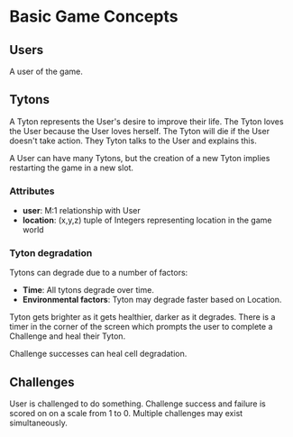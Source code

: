 # Basic Game Concepts

## Users

A user of the game.

## Tytons

A Tyton represents the User's desire to improve their life.
The Tyton loves the User because the User loves herself.
The Tyton will die if the User doesn't take action.
They Tyton talks to the User and explains this.

A User can have many Tytons, but the creation of a new Tyton implies restarting the game in a new slot.

### Attributes

- **user**: M:1 relationship with User
- **location**: (x,y,z) tuple of Integers representing location in the game world

### Tyton degradation

Tytons can degrade due to a number of factors:

- **Time**: All tytons degrade over time.
- **Environmental factors**: Tyton may degrade faster based on Location.

Tyton gets brighter as it gets healthier, darker as it degrades.
There is a timer in the corner of the screen which prompts the user to complete a Challenge and heal their Tyton.

Challenge successes can heal cell degradation.

## Challenges

User is challenged to do something. Challenge success and failure is scored on on a scale from 1 to 0. Multiple challenges may exist simultaneously.
